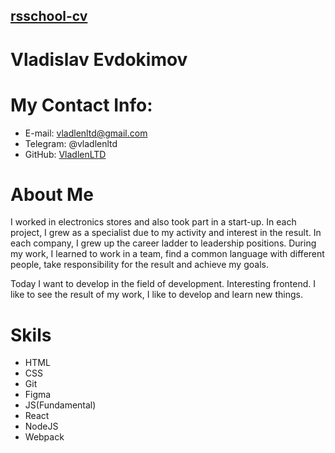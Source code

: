 ## [rsschool-cv](vladlenltd.github.io/rsschool-cv)

# Vladislav Evdokimov

# My Contact Info:

* E-mail: vladlenltd@gmail.com
* Telegram: @vladlenltd
* GitHub: [VladlenLTD](https://github.com/Vladlenltd/)

# About Me

I worked in electronics stores and also took part in a start-up. In each project, I grew as a specialist due to my activity and interest in the result. In each company, I grew up the career ladder to leadership positions. During my work, I learned to work in a team, find a common language with different people, take responsibility for the result and achieve my goals.

Today I want to develop in the field of development. Interesting frontend. I like to see the result of my work, I like to develop and learn new things.

# Skils
* HTML
* CSS
* Git
* Figma
* JS(Fundamental)
* React
* NodeJS
* Webpack